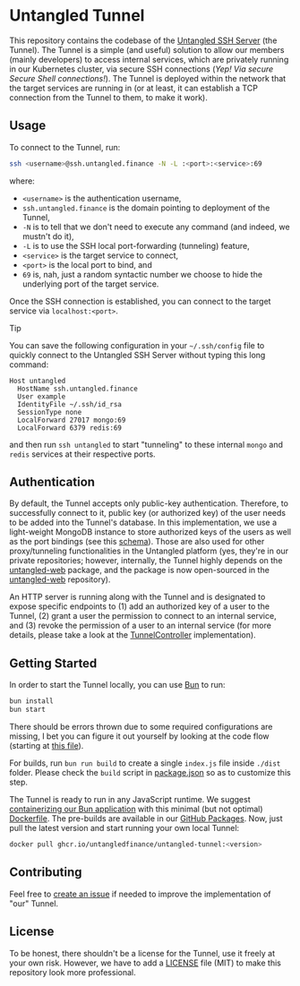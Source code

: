 # Untangled Tunnel

This repository contains the codebase of the [Untangled SSH Server](ssh://ssh.untangled.finance) (the Tunnel). The Tunnel is a simple (and useful) solution to allow our members (mainly developers) to access internal services, which are privately running in our Kubernetes cluster, via secure SSH connections (_Yep! Via secure Secure Shell connections!_). The Tunnel is deployed within the network that the target services are running in (or at least, it can establish a TCP connection from the Tunnel to them, to make it work).

## Usage

To connect to the Tunnel, run:

```sh
ssh <username>@ssh.untangled.finance -N -L :<port>:<service>:69
```

where:

- `<username>` is the authentication username,
- `ssh.untangled.finance` is the domain pointing to deployment of the Tunnel,
- `-N` is to tell that we don't need to execute any command (and indeed, we mustn't do it),
- `-L` is to use the SSH local port-forwarding (tunneling) feature,
- `<service>` is the target service to connect,
- `<port>` is the local port to bind, and
- `69` is, nah, just a random syntactic number we choose to hide the underlying port of the target service.

Once the SSH connection is established, you can connect to the target service via `localhost:<port>`.

> [!TIP]
> You can save the following configuration in your `~/.ssh/config` file to quickly connect to the Untangled SSH Server without typing this long command:
>
> ```ssh
> Host untangled
>   HostName ssh.untangled.finance
>   User example
>   IdentityFile ~/.ssh/id_rsa
>   SessionType none
>   LocalForward 27017 mongo:69
>   LocalForward 6379 redis:69
> ```
>
> and then run `ssh untangled` to start "tunneling" to these internal `mongo` and `redis` services at their respective ports.

## Authentication

By default, the Tunnel accepts only public-key authentication. Therefore, to successfully connect to it, public key (or authorized key) of the user needs to be added into the Tunnel's database. In this implementation, we use a light-weight MongoDB instance to store authorized keys of the users as well as the port bindings (see this [schema](/src/models/Tunnel.ts)). Those are also used for other proxy/tunneling functionalities in the Untangled platform (yes, they're in our private repositories; however, internally, the Tunnel highly depends on the [untangled-web](https://www.npmjs.com/package/untangled-web) package, and the package is now open-sourced in the [untangled-web](https://github.com/untangledfinance/untangled-web) repository).

An HTTP server is running along with the Tunnel and is designated to expose specific endpoints to (1) add an authorized key of a user to the Tunnel, (2) grant a user the permission to connect to an internal service, and (3) revoke the permission of a user to an internal service (for more details, please take a look at the [TunnelController](/src/controllers/tunnel.ts) implementation).

## Getting Started

In order to start the Tunnel locally, you can use [Bun](https://bun.sh) to run:

```sh
bun install
bun start
```

There should be errors thrown due to some required configurations are missing, I bet you can figure it out yourself by looking at the code flow (starting at [this file](/src/index.ts)).

For builds, run `bun run build` to create a single `index.js` file inside `./dist` folder. Please check the `build` script in [package.json](/package.json) so as to customize this step.

The Tunnel is ready to run in any JavaScript runtime. We suggest [containerizing our Bun application](https://bun.sh/guides/ecosystem/docker) with this minimal (but not optimal) [Dockerfile](/Dockerfile). The pre-builds are available in our [GitHub Packages](https://github.com/untangledfinance/untangled-tunnel/pkgs/container/untangled-tunnel). Now, just pull the latest version and start running your own local Tunnel:

```sh
docker pull ghcr.io/untangledfinance/untangled-tunnel:<version>
```

## Contributing

Feel free to [create an issue](https://github.com/untangledfinance/untangled-tunnel/issues/new) if needed to improve the implementation of "our" Tunnel.

## License

To be honest, there shouldn't be a license for the Tunnel, use it freely at your own risk. However, we have to add a [LICENSE](/LICENSE.md) file (MIT) to make this repository look more professional.
